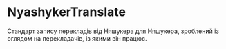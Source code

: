 # NyashykerTranslate
Стандарт запису перекладів від Няшукера для Няшукера, зроблений із оглядом на перекладачів, із якими він працює.

